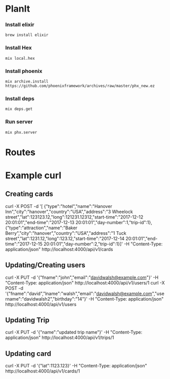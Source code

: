 # PlanIt

### Install elixir
```
brew install elixir
```

### Install Hex
```
mix local.hex
```
### Install phoenix
```
mix archive.install https://github.com/phoenixframework/archives/raw/master/phx_new.ez

```

### Install deps
```
mix deps.get
```

### Run server
```
mix phx.server
```


# Routes


# Example curl 

## Creating cards
curl -X POST -d '[
{"type":"hotel","name":"Hanover Inn","city":"hanover","country":"USA","address":"3 Wheelock street","lat":123123.12,"long":121231.12312,"start-time":"2017-12-12 20:01:01","end-time":"2017-12-13 20:01:01","day-number":1,"trip-id":1},
{"type":"attraction","name":"Baker Berry","city":"hanover","country":"USA","address":"1 Tuck street","lat":1231.12,"long":123.12,"start-time":"2017-12-14 20:01:01","end-time":"2017-12-15 20:01:01","day-number":2,"trip-id":1}]' -H "Content-Type: application/json" http://localhost:4000/api/v1/cards

## Updating/Creating users
curl -X PUT -d '{"fname":"john","email":"davidwalsh@example.com"}' -H "Content-Type: application/json" http://localhost:4000/api/v1/users/1
curl -X POST -d '{"fname":"david","lname":"walsh","email":"davidwalsh@example.com","username":"davidwalsh2","birthday":"14"}' -H "Content-Type: application/json" http://localhost:4000/api/v1/users

## Updating Trip
curl -X PUT -d '{"name":"updated trip name"}' -H "Content-Type: application/json" http://localhost:4000/api/v1/trips/1

## Updating card
curl -X PUT -d '{"lat":1123.123}' -H "Content-Type: application/json" http://localhost:4000/api/v1/cards/1

